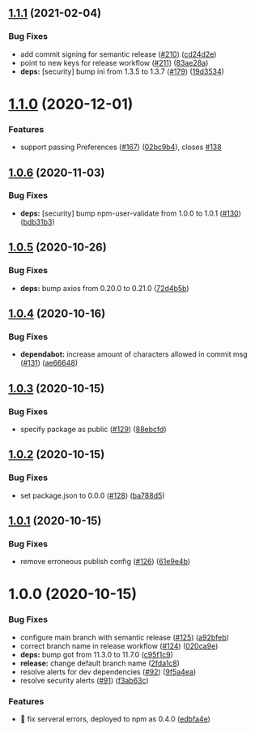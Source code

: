 ## [1.1.1](https://github.com/Stedi/typesuite/compare/v1.1.0...v1.1.1) (2021-02-04)


### Bug Fixes

* add commit signing for semantic release ([#210](https://github.com/Stedi/typesuite/issues/210)) ([cd24d2e](https://github.com/Stedi/typesuite/commit/cd24d2e20801eeb87adfbc00c3ed07530b5f2245))
* point to new keys for release workflow ([#211](https://github.com/Stedi/typesuite/issues/211)) ([83ae28a](https://github.com/Stedi/typesuite/commit/83ae28af29e562abe9fc18206ad4431f0f17d076))
* **deps:** [security] bump ini from 1.3.5 to 1.3.7 ([#179](https://github.com/Stedi/typesuite/issues/179)) ([19d3534](https://github.com/Stedi/typesuite/commit/19d353425ed7e29ef8a17fec4616b0c4ed71b867))

# [1.1.0](https://github.com/Stedi/typesuite/compare/v1.0.6...v1.1.0) (2020-12-01)


### Features

* support passing Preferences ([#167](https://github.com/Stedi/typesuite/issues/167)) ([02bc9b4](https://github.com/Stedi/typesuite/commit/02bc9b464b0fa03ecada9d4c24635791f062459e)), closes [#138](https://github.com/Stedi/typesuite/issues/138)

## [1.0.6](https://github.com/Stedi/typesuite/compare/v1.0.5...v1.0.6) (2020-11-03)


### Bug Fixes

* **deps:** [security] bump npm-user-validate from 1.0.0 to 1.0.1 ([#130](https://github.com/Stedi/typesuite/issues/130)) ([bdb31b3](https://github.com/Stedi/typesuite/commit/bdb31b34cd06000901c5c4901b57123ab5d50fba))

## [1.0.5](https://github.com/Stedi/typesuite/compare/v1.0.4...v1.0.5) (2020-10-26)


### Bug Fixes

* **deps:** bump axios from 0.20.0 to 0.21.0 ([72d4b5b](https://github.com/Stedi/typesuite/commit/72d4b5b0b805305f90f0871b1316f25553772a5f))

## [1.0.4](https://github.com/Stedi/typesuite/compare/v1.0.3...v1.0.4) (2020-10-16)


### Bug Fixes

* **dependabot:** increase amount of characters allowed in commit msg ([#131](https://github.com/Stedi/typesuite/issues/131)) ([ae66648](https://github.com/Stedi/typesuite/commit/ae666483420312a6832b1f9cb44b92c8c8558eb5))

## [1.0.3](https://github.com/Stedi/typesuite/compare/v1.0.2...v1.0.3) (2020-10-15)


### Bug Fixes

* specify package as public ([#129](https://github.com/Stedi/typesuite/issues/129)) ([88ebcfd](https://github.com/Stedi/typesuite/commit/88ebcfdf430951fdb89e0dfb6dd105333662a5fc))

## [1.0.2](https://github.com/Stedi/typesuite/compare/v1.0.1...v1.0.2) (2020-10-15)


### Bug Fixes

* set package.json to 0.0.0 ([#128](https://github.com/Stedi/typesuite/issues/128)) ([ba788d5](https://github.com/Stedi/typesuite/commit/ba788d5d8bc2b911a12421ab26e5d1e0a46a7415))

## [1.0.1](https://github.com/Stedi/TypeSuite/compare/v1.0.0...v1.0.1) (2020-10-15)


### Bug Fixes

* remove erroneous publish config ([#126](https://github.com/Stedi/TypeSuite/issues/126)) ([61e9e4b](https://github.com/Stedi/TypeSuite/commit/61e9e4ba4df01ad9c798bd4af138ca74a0d3eb8e))

# 1.0.0 (2020-10-15)


### Bug Fixes

* configure main branch with semantic release ([#125](https://github.com/Stedi/TypeSuite/issues/125)) ([a92bfeb](https://github.com/Stedi/TypeSuite/commit/a92bfeb1c5d3a7389439fdcff6866a3d9dbb1635))
* correct branch name in release workflow ([#124](https://github.com/Stedi/TypeSuite/issues/124)) ([020ca9e](https://github.com/Stedi/TypeSuite/commit/020ca9ef1b31e2c734803c5094f14a8e4c40c98f))
* **deps:** bump got from 11.3.0 to 11.7.0 ([c95f1c9](https://github.com/Stedi/TypeSuite/commit/c95f1c9a7303ba7a74f9f923315170d6629c0bc1))
* **release:** change default branch name ([2fda1c8](https://github.com/Stedi/TypeSuite/commit/2fda1c884558595fc32359d5878439510cdbc62f))
* resolve alerts for dev dependencies ([#92](https://github.com/Stedi/TypeSuite/issues/92)) ([9f5a4ea](https://github.com/Stedi/TypeSuite/commit/9f5a4eab3bb171a5527345ba80579613bdf8a337))
* resolve security alerts ([#91](https://github.com/Stedi/TypeSuite/issues/91)) ([f3ab63c](https://github.com/Stedi/TypeSuite/commit/f3ab63c3d8212068b9c340b73c973d36638c26f8))


### Features

* 🎸 fix serveral errors, deployed to npm as 0.4.0 ([edbfa4e](https://github.com/Stedi/TypeSuite/commit/edbfa4e3f42571a2a7e24dd534a3d3ca18639de8))
